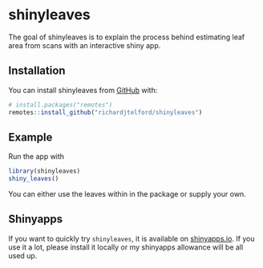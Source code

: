 
# shinyleaves

<!-- badges: start -->
<!-- badges: end -->

The goal of shinyleaves is to explain the process behind estimating leaf area 
from scans with an interactive shiny app.

## Installation

You can install shinyleaves from [GitHub](https://github.com/) with:

``` r
# install.packages("remotes")
remotes::install_github("richardjtelford/shinyleaves")
```

## Example

Run the app with

``` r
library(shinyleaves)
shiny_leaves()
```

You can either use the leaves within in the package or supply your own.

## Shinyapps

If you want to quickly try `shinyleaves`, it is available on [shinyapps.io](
https://richardjtelford.shinyapps.io/shinyleaves/).
If you use it a lot, please install it locally or my shinyapps allowance will be all used up. 

